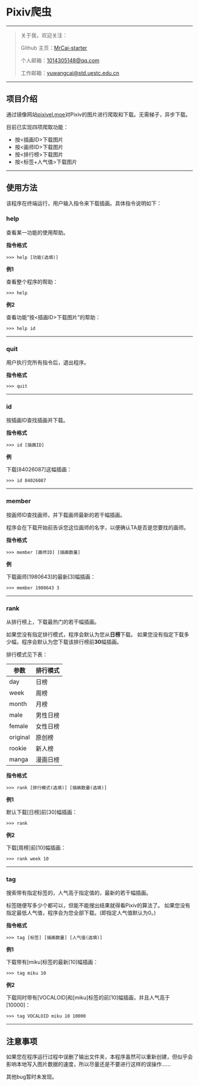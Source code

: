 # Pixiv爬虫

---

> 关于我，欢迎关注：
>
> Github 主页：[MrCai-starter](https://github.com/MrCai-starter)
>
> 个人邮箱：1014305148@qq.com
>
> 工作邮箱：yuwangcai@std.uestc.edu.cn

---

## 项目介绍

通过镜像网站[pixivel.moe](https://pixivel.moe/)对Pixiv的图片进行爬取和下载。无需梯子，异步下载。

目前已实现四项爬取功能：

- 按<插画ID>下载图片
- 按<画师ID>下载图片
- 按<排行榜>下载图片
- 按<标签+人气值>下载图片

---

## 使用方法

该程序在终端运行，用户输入指令来下载插画。具体指令说明如下：

### help

查看某一功能的使用帮助。

**指令格式**

`>>> help [功能(选填)]`

**例1**

查看整个程序的帮助：

`>>> help`

**例2**

查看功能“按<插画ID>下载图片”的帮助：

`>>> help id`

---

### quit

用户执行完所有指令后，退出程序。

**指令格式**

`>>> quit`

---

### id

按插画ID查找插画并下载。

**指令格式**

`>>> id [插画ID]`

**例**

下载[84026087]这幅插画：

`>>> id 84026087`

---

### member

按画师ID查找画师，并下载画师最新的若干幅插画。

程序会在下载开始前告诉您这位画师的名字，以便确认TA是否是您要找的画师。

**指令格式**

`>>> member [画师ID] [插画数量]`

**例**

下载画师[1980643]的最新[3]幅插画：

`>>> member 1980643 3`

---

### rank

从排行榜上，下载最热门的若干幅插画。

如果您没有指定排行模式，程序会默认为您从**日榜**下载。
如果您没有指定下载多少幅，程序会默认为您下载该排行榜前**30**幅插画。

排行模式见下表：

| 参数     | 排行模式 |
| -------- | -------- |
| day      | 日榜     |
| week     | 周榜     |
| month    | 月榜     |
| male     | 男性日榜 |
| female   | 女性日榜 |
| original | 原创榜   |
| rookie   | 新人榜   |
| manga    | 漫画日榜 |

**指令格式**

`>>> rank [排行模式(选填)] [插画数量(选填)]`

**例1**

默认下载[日榜]前[30]幅插画：

`>>> rank`

**例2**

下载[周榜]前[10]幅插画：

`>>> rank week 10`

---

### tag

搜索带有指定标签的，人气高于指定值的，最新的若干幅插画。

标签随便写多少个都可以，但能不能搜出结果就得看Pixiv的算法了。
如果您没有指定最低人气值，程序会为您全部下载。(即指定人气值默认为0。)

**指令格式**

`>>> tag [标签] [插画数量] [人气值(选填)]`

**例1**

下载带有[miku]标签的最新[10]幅插画：

`>>> tag miku 10`

**例2**

下载同时带有[VOCALOID]和[miku]标签的前[10]幅插画，并且人气高于[10000]：

`>>> tag VOCALOID miku 10 10000`

---

## 注意事项

如果您在程序运行过程中误删了输出文件夹，本程序虽然可以重新创建，但似乎会影响本地写入图片数据的速度，所以尽量还是不要进行这样的误操作......

其他bug暂时未发现。
